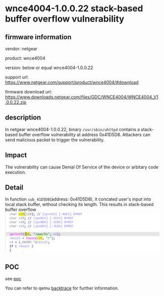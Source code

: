 # wnce4004-1.0.0.22 stack-based buffer overflow vulnerability
## firmware information
vendor: netgear

product: wnce4004

version: below or equal wnce4004-1.0.0.22

support url: https://www.netgear.com/support/product/wnce4004/#download

firmware download url: https://www.downloads.netgear.com/files/GDC/WNCE4004/WNCE4004_V1.0.0.22.zip

## description
In netgear wnce4004-1.0.0.22, binary `/usr/sbin/uhttpd` contains a stack-based buffer overflow vulnerability at address 0x41D5D8. Attackers can send malicious packet to trigger the vulnerability.

## Impact
The vulnerability can cause Denial Of Service of the device or arbitary code execution.

## Detail
In function `sub_41D5D8`(address: 0x41D5D8), it concated user's input into local stack buffer, without checking its length. This results in stack-based buffer overflow
![alt text](image.png)

## POC
see [poc](./poc)

You can refer to qemu [backtrace](./backtrace) for further information.
